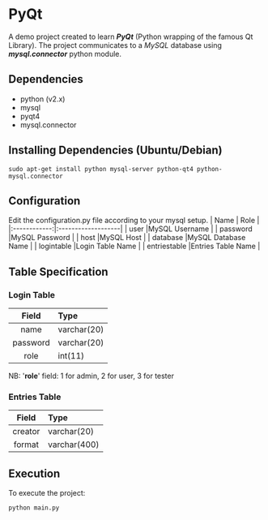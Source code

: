 # PyQt
A demo project created to learn ***PyQt*** (Python wrapping of the famous Qt Library). The project communicates to a *MySQL* database using ***mysql.connector*** python module.

## Dependencies
* python (v2.x)
* mysql
* pyqt4
* mysql.connector

## Installing Dependencies (Ubuntu/Debian)

	sudo apt-get install python mysql-server python-qt4 python-mysql.connector

## Configuration
Edit the configuration.py file according to your mysql setup.
|     Name     |   Role             |
|:------------:|:-------------------|
| user         |MySQL Username      |
| password     |MySQL Password      |
| host         |MySQL Host          |
| database     |MySQL Database Name |
| logintable   |Login Table Name    |
| entriestable |Entries Table Name  |

## Table Specification

### Login Table
| Field    | Type        |
|:--------:|:------------|
| name     | varchar(20) |
| password | varchar(20) |
| role     | int(11)     |

NB: '**role**' field: 1 for admin, 2 for user, 3 for tester

### Entries Table
| Field   | Type         |
|:-------:|:-------------|
| creator | varchar(20)  |
| format  | varchar(400) |

## Execution

To execute the project:

	python main.py